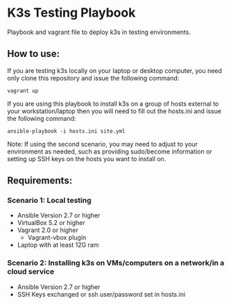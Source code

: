 # K3s Testing Playbook
Playbook and vagrant file to deploy k3s in testing environments.

## How to use:
If you are testing k3s locally on your laptop or desktop computer, you need only clone this repository and issue the following command: 

`vagrant up`

If you are using this playbook to install k3s on a group of hosts external to your workstation/laptop then you will need to fill out the hosts.ini and issue the following command:

`ansible-playbook -i hosts.ini site.yml`

Note: If using the second scenario, you may need to adjust to your environment as needed, such as providing sudo/become information or setting up SSH keys on the hosts you want to install on.

## Requirements:

### Scenario 1: Local testing
- Ansible Version 2.7 or higher
- VirtualBox 5.2 or higher
- Vagrant 2.0 or higher
	- Vagrant-vbox plugin
- Laptop with at least 12G ram 

### Scenario 2: Installing k3s on VMs/computers on a network/in a cloud service

- Ansible Version 2.7 or higher
- SSH Keys exchanged or ssh user/password set in hosts.ini
